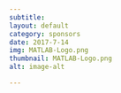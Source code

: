 ```yaml
---
subtitle:
layout: default
category: sponsors
date: 2017-7-14
img: MATLAB-Logo.png
thumbnail: MATLAB-Logo.png 
alt: image-alt 

---
```



